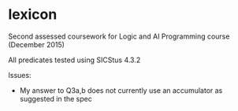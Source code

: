 # lexicon

Second assessed coursework for Logic and AI Programming course
(December 2015)

All predicates tested using SICStus 4.3.2

Issues:
  - My answer to Q3a,b does not currently use an accumulator as suggested in the spec
